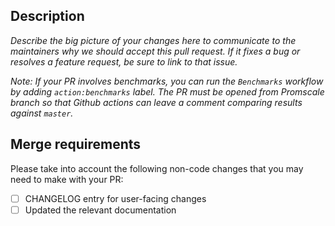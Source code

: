 ## Description

*Describe the big picture of your changes here to communicate to the maintainers why we should accept this pull request. If it fixes a bug or resolves a feature request, be sure to link to that issue.*

*Note: If your PR involves benchmarks, you can run the `Benchmarks` workflow by adding `action:benchmarks` label. The PR must be opened from Promscale branch so that Github actions can leave a comment comparing results against `master`.*

## Merge requirements

Please take into account the following non-code changes that you may need to make with your PR:

- [ ] CHANGELOG entry for user-facing changes
- [ ] Updated the relevant documentation
